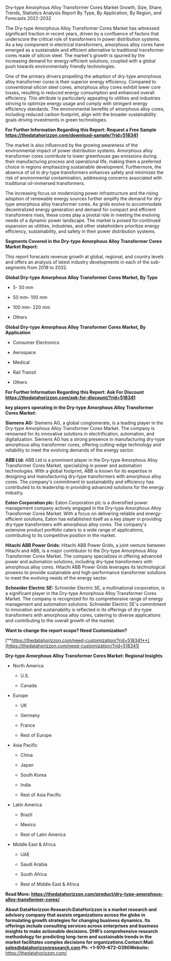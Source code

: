 Dry-type Amorphous Alloy Transformer Cores Market Growth, Size, Share,
Trends, Statistics Analysis Report By Type, By Application, By Region,
and Forecasts 2022-2032

The Dry-type Amorphous Alloy Transformer Cores Market has witnessed
significant traction in recent years, driven by a confluence of factors
that underscore the critical role of transformers in power distribution
systems. As a key component in electrical transformers, amorphous alloy
cores have emerged as a sustainable and efficient alternative to
traditional transformer cores made of silicon steel. The market's growth
is spurred by the increasing demand for energy-efficient solutions,
coupled with a global push towards environmentally friendly
technologies.

One of the primary drivers propelling the adoption of dry-type amorphous
alloy transformer cores is their superior energy efficiency. Compared to
conventional silicon steel cores, amorphous alloy cores exhibit lower
core losses, resulting in reduced energy consumption and enhanced
overall efficiency. This attribute is particularly appealing to
utilities and industries striving to optimize energy usage and comply
with stringent energy efficiency standards. The environmental benefits
of amorphous alloy cores, including reduced carbon footprint, align with
the broader sustainability goals driving investments in green
technologies.

**For Further Information Regarding this Report: Request a Free Sample
<https://thedatahorizzon.com/download-sample/?rid=518341>**

The market is also influenced by the growing awareness of the
environmental impact of power distribution systems. Amorphous alloy
transformer cores contribute to lower greenhouse gas emissions during
their manufacturing process and operational life, making them a
preferred choice in regions emphasizing sustainable development.
Furthermore, the absence of oil in dry-type transformers enhances safety
and minimizes the risk of environmental contamination, addressing
concerns associated with traditional oil-immersed transformers.

The increasing focus on modernizing power infrastructure and the rising
adoption of renewable energy sources further amplify the demand for
dry-type amorphous alloy transformer cores. As grids evolve to
accommodate decentralized energy generation and demand for compact and
efficient transformers rises, these cores play a pivotal role in meeting
the evolving needs of a dynamic power landscape. The market is poised
for continued expansion as utilities, industries, and other stakeholders
prioritize energy efficiency, sustainability, and safety in their power
distribution systems.

**Segments Covered in the Dry-type Amorphous Alloy Transformer Cores
Market Report:**

This report forecasts revenue growth at global, regional, and country
levels and offers an analysis of latest industry developments in each of
the sub-segments from 2018 to 2032.

**Global Dry-type Amorphous Alloy Transformer Cores Market, By Type**

-   5- 50 mm

-   50 mm- 100 mm

-   100 mm- 220 mm

-   Others

**Global Dry-type Amorphous Alloy Transformer Cores Market, By
Application**

-   Consumer Electronics

-   Aerospace

-   Medical

-   Rail Transit

-   Others

**For Further Information Regarding this Report: Ask For Discount
<https://thedatahorizzon.com/ask-for-discount/?rid=518341>**

**key players operating in the Dry-type Amorphous Alloy Transformer
Cores Market:**

**Siemens AG:** Siemens AG, a global conglomerate, is a leading player
in the Dry-type Amorphous Alloy Transformer Cores Market. The company is
renowned for its innovative solutions in electrification, automation,
and digitalization. Siemens AG has a strong presence in manufacturing
dry-type amorphous alloy transformer cores, offering cutting-edge
technology and reliability to meet the evolving demands of the energy
sector.

**ABB Ltd:** ABB Ltd is a prominent player in the Dry-type Amorphous
Alloy Transformer Cores Market, specializing in power and automation
technologies. With a global footprint, ABB is known for its expertise in
designing and manufacturing dry-type transformers with amorphous alloy
cores. The company's commitment to sustainability and efficiency has
contributed to its leadership in providing advanced solutions for the
energy industry.

**Eaton Corporation plc:** Eaton Corporation plc is a diversified power
management company actively engaged in the Dry-type Amorphous Alloy
Transformer Cores Market. With a focus on delivering reliable and
energy-efficient solutions, Eaton has established itself as a key player
in providing dry-type transformers with amorphous alloy cores. The
company's extensive product portfolio caters to a wide range of
applications, contributing to its competitive position in the market.

**Hitachi ABB Power Grids:** Hitachi ABB Power Grids, a joint venture
between Hitachi and ABB, is a major contributor to the Dry-type
Amorphous Alloy Transformer Cores Market. The company specializes in
offering advanced power and automation solutions, including dry-type
transformers with amorphous alloy cores. Hitachi ABB Power Grids
leverages its technological prowess to provide sustainable and
high-performance transformer solutions to meet the evolving needs of the
energy sector.

**Schneider Electric SE:** Schneider Electric SE, a multinational
corporation, is a significant player in the Dry-type Amorphous Alloy
Transformer Cores Market. The company is recognized for its
comprehensive range of energy management and automation solutions.
Schneider Electric SE's commitment to innovation and sustainability is
reflected in its offerings of dry-type transformers with amorphous alloy
cores, catering to diverse applications and contributing to the overall
growth of the market.

**Want to change the report scope? Need Customization?**

[**https://thedatahorizzon.com/need-customization/?rid=518341**](https://thedatahorizzon.com/need-customization/?rid=518341)

**Dry-type Amorphous Alloy Transformer Cores Market: Regional Insights**

-   North America

    -   U.S.

    -   Canada

-   Europe

    -   UK

    -   Germany

    -   France

    -   Rest of Europe

-   Asia Pacific

    -   China

    -   Japan

    -   South Korea

    -   India

    -   Rest of Asia Pacific

-   Latin America

    -   Brazil

    -   Mexico

    -   Rest of Latin America

-   Middle East & Africa

    -   UAE

    -   Saudi Arabia

    -   South Africa

    -   Rest of Middle East & Africa

**Read More:
<https://thedatahorizzon.com/product/dry-type-amorphous-alloy-transformer-cores/>**

**About DataHorizzon Research:**DataHorizzon is a market research and
advisory company that assists organizations across the globe in
formulating growth strategies for changing business dynamics. Its
offerings include consulting services across enterprises and business
insights to make actionable decisions. DHR’s comprehensive research
methodology for predicting long-term and sustainable trends in the
market facilitates complex decisions for organizations.**Contact:Mail:**
<sales@datahorizzonresearch.com> **Ph:** +1–970–672–0390**Website:**
<https://thedatahorizzon.com/>
